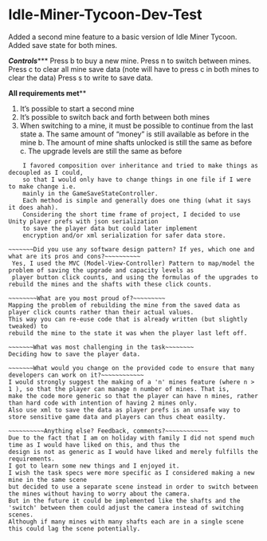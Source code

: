 # Idle-Miner-Tycoon-Dev-Test
Added a second mine feature to a basic version of Idle Miner Tycoon.
Added save state for both mines.

*************Controls****************
Press b to buy a new mine.
Press n to switch between mines.
Press c to clear all mine save data (note will have to press c in both mines to clear the data)
Press s to write to save data.

********All requirements met**********
1. It’s possible to start a second mine
2. It’s possible to switch back and forth between both mines
3. When switching to a mine, it must be possible to continue from the last state
    a. The same amount of “money” is still available as before in the mine
    b. The amount of mine shafts unlocked is still the same as before
    c. The upgrade levels are still the same as before
   
~~~~~ Code design decisions ~~~~~
    I favored composition over inheritance and tried to make things as decoupled as I could,
    so that I would only have to change things in one file if I were to make change i.e.
    mainly in the GameSaveStateController. 
    Each method is simple and generally does one thing (what it says it does ahah).
    Considering the short time frame of project, I decided to use Unity player prefs with json serialization
    to save the player data but could later implement 
    encryption and/or xml serialization for safer data store.
    
~~~~~~~Did you use any software design pattern? If yes, which one and what are its pros and cons?~~~~~~~~~~
 Yes, I used the MVC (Model-View-Controller) Pattern to map/model the problem of saving the upgrade and capacity levels as
 player button click counts, and using the formulas of the upgrades to rebuild the mines and the shafts with these click counts.
 
~~~~~~~~What are you most proud of?~~~~~~~~~
Mapping the problem of rebuilding the mine from the saved data as player click counts rather than their actual values.
This way you can re-euse code that is already written (but slightly tweaked) to 
rebuild the mine to the state it was when the player last left off.

~~~~~~~What was most challenging in the task~~~~~~~~
Deciding how to save the player data.

~~~~~~~What would you change on the provided code to ensure that many developers can work on it?~~~~~~~~~~~~
I would strongly suggest the making of a 'n' mines feature (where n > 1 ), so that the player can manage n number of mines. That is, 
make the code more generic so that the player can have n mines, rather than hard code with intention of having 2 mines only.
Also use xml to save the data as player prefs is an unsafe way to store sensitive game data and players can thus cheat easilty.

~~~~~~~~~~Anything else? Feedback, comments?~~~~~~~~~~~~
Due to the fact that I am on holiday with family I did not spend much time as I would have liked on this, and thus the
design is not as generic as I would have liked and merely fulfills the requirements.
I got to learn some new things and I enjoyed it. 
I wish the task specs were more specific as I considered making a new mine in the same scene
but decided to use a separate scene instead in order to switch between the mines without having to worry about the camera.
But in the future it could be implemented like the shafts and the 'switch' between them could adjust the camera instead of switching scenes.
Although if many mines with many shafts each are in a single scene this could lag the scene potentially.

